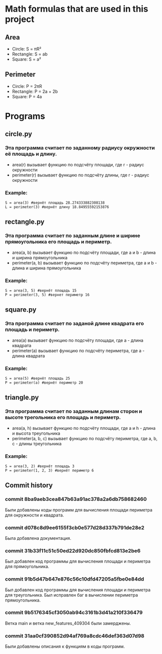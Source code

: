# Math formulas that are used in this project
## Area
- Circle: S = πR²
- Rectangle: S = ab
- Square: S = a²

## Perimeter
- Circle: P = 2πR
- Rectangle: P = 2a + 2b
- Square: P = 4a
# Programs
## circle.py
### Эта программа считает по заданному радиусу окружности её площадь и длину.
- area(r) вызывает функцию по подсчёту площади, где r - радиус окружности
- perimeter(r) вызывает функцию по подсчёту длины, где r - радиус окружности
### Example:
```
S = area(3) #вернёт площадь 28.274333882308138
L = perimeter(3) #вернёт длину 18.84955592153876
```
## rectangle.py
### Эта программа считает по заданным длине и ширине прямоугольника его площадь и периметр.
- area(a, b) вызывает функцию по подсчёту площади, где a и b - длина и ширина прямоугольника
- perimeter(a, b) вызывает функцию по подсчёту периметра, где a и b - длина и ширина прямоугольника
### Example:
```
S = area(3, 5) #вернёт площадь 15
P = perimeter(3, 5) #вернет периметр 16
```
## square.py
### Эта программа считает по заданой длине квадрата его площадь и периметр.
- area(a) вызывает функцию по подсчёту площади, где a - длина квадрата
- perimeter(a) вызывает функцию по подсчёту периметра, где a - длина квадрата
### Example:
```
S = area(5) #вернёт площадь 25
P = perimeter(a) #вернёт периметр 20
```
## triangle.py
### Эта программа считает по заданным длинам сторон и высоте трегольника его площадь и периметр.
- area(a, h) вызывает функцию по подсчёту площади, где a и h - длина и высота треугольника
- perimeter(a, b, c) вызывает функцию по подсчёту периметра, где a, b, c - длины треугольника
### Example:
```
S = area(3, 2) #вернёт площадь 3
P = perimeter(1, 2, 3) #вернёт периметр 6
```
## Commit history
### commit 8ba9aeb3cea847b63a91ac378a2a6db758682460
Были добавлены коды программ для вычисления площади периметра для окружности и квадрата.
### commit d078c8d9ee6155f3cb0e577d28d337b791de28e2
Была добавлена документация.
### commit 31b33f11c51c50ed22d920dc850fbfcd813e2be6
Был добавлен код программы для вычисления площади и периметра для прямоугольника.
### commit 91b5d47b647e876c56c10dfd47205a5fbe0e84dd 
Был добавлен код программы для вычисления площади и периметра для треугольника. Был исправлен баг в вычислении периметра прямоугольника.
### commit 9b5176345cf3050ab94c3161b3d41a210f336479
Ветка main и ветка new_features_409304 были замерджены.
### commit 31aa0cf390852d94af769a8cdc46def363d07d98 
Были добавлены описания к функциям в коды программ.
